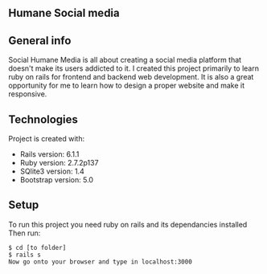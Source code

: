 ## Humane Social media

## General info
Social Humane Media is all about creating a social media platform that doesn't make its users addicted to it.
I created this project primarily to learn ruby on rails for frontend and backend web development.
It is also a great opportunity for me to learn how to design a proper website and make it responsive.
	
## Technologies
Project is created with:
* Rails version: 6.1.1
* Ruby version: 2.7.2p137
* SQlite3 version: 1.4
* Bootstrap version: 5.0
	
## Setup
To run this project you need ruby on rails and its dependancies installed
Then run:
```
$ cd [to folder]
$ rails s
Now go onto your browser and type in localhost:3000
```
